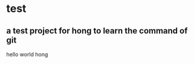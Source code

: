 # test
a test project for hong to learn the command of git
---------------------------------------------------
hello world hong
